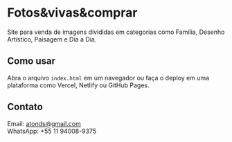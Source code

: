 # Fotos&vivas&comprar

Site para venda de imagens divididas em categorias como Família, Desenho Artístico, Paisagem e Dia a Dia.

## Como usar
Abra o arquivo `index.html` em um navegador ou faça o deploy em uma plataforma como Vercel, Netlify ou GitHub Pages.

## Contato
Email: atonds@gmail.com  
WhatsApp: +55 11 94008-9375

